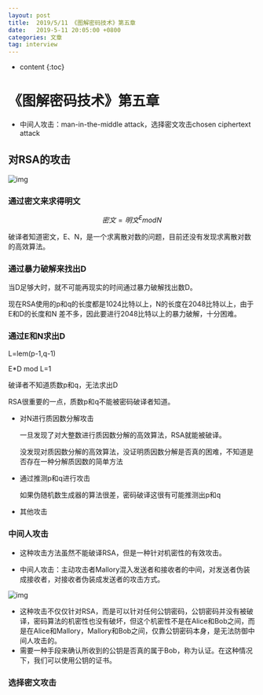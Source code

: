 ```yaml
---
layout: post
title:  2019/5/11 《图解密码技术》第五章
date:   2019-5-11 20:05:00 +0800
categories: 文章
tag: interview
---
```


* content
{:toc}
# 《图解密码技术》第五章

- 中间人攻击：man-in-the-middle attack，选择密文攻击chosen ciphertext attack

## 对RSA的攻击

![img](https://wx3.sinaimg.cn/mw690/0066mMjily1g2ys7ks875j30c205fdgn.jpg)

### 通过密文来求得明文

$$
密文=明文^E {mod} {N} 
$$

破译者知道密文，E、N，是一个求离散对数的问题，目前还没有发现求离散对数的高效算法。

### 通过暴力破解来找出D

当D足够大时，就不可能再现实的时间通过暴力破解找出数D。

现在RSA使用的p和q的长度都是1024比特以上，N的长度在2048比特以上，由于E和D的长度和N 差不多，因此要进行2048比特以上的暴力破解，十分困难。

### 通过E和N求出D

L=lem(p-1,q-1)

E*D mod L=1

破译者不知道质数p和q，无法求出D

RSA很重要的一点，质数p和q不能被密码破译者知道。

- 对N进行质因数分解攻击

  一旦发现了对大整数进行质因数分解的高效算法，RSA就能被破译。

  没发现对质因数分解的高效算法，没证明质因数分解是否真的困难，不知道是否存在一种分解质因数的简单方法

- 通过推测p和q进行攻击

  如果伪随机数生成器的算法很差，密码破译这很有可能推测出p和q

- 其他攻击

### 中间人攻击

- 这种攻击方法虽然不能破译RSA，但是一种针对机密性的有效攻击。

- 中间人攻击：主动攻击者Mallory混入发送者和接收者的中间，对发送者伪装成接收者，对接收者伪装成发送者的攻击方式。

![img](https://wx3.sinaimg.cn/mw690/0066mMjily1g2ys7kdbbmj30fz0es0v2.jpg)

- 这种攻击不仅仅针对RSA，而是可以针对任何公钥密码，公钥密码并没有被破译，密码算法的机密性也没有破坏，但这个机密性不是在Alice和Bob之间，而是在Alice和Mallory，Mallory和Bob之间，仅靠公钥密码本身，是无法防御中间人攻击的。
- 需要一种手段来确认所收到的公钥是否真的属于Bob，称为认证。在这种情况下，我们可以使用公钥的证书。

### 选择密文攻击